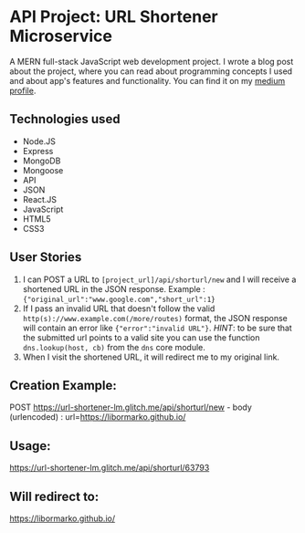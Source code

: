 # API Project: URL Shortener Microservice

A MERN full-stack JavaScript web development project. I wrote a blog post about the project, where you can read about programming concepts I used and about app's features and functionality. You can find it on my [medium profile](https://medium.com/@marko.libor/url-shortener-microservice-e841b364155c).

## Technologies used
* Node.JS
* Express
* MongoDB
* Mongoose
* API
* JSON
* React.JS
* JavaScript 
* HTML5
* CSS3

## User Stories

1. I can POST a URL to `[project_url]/api/shorturl/new` and I will receive a shortened URL in the JSON response. Example : `{"original_url":"www.google.com","short_url":1}`
2. If I pass an invalid URL that doesn't follow the valid `http(s)://www.example.com(/more/routes)` format, the JSON response will contain an error like `{"error":"invalid URL"}`. *HINT*: to be sure that the submitted url points to a valid site you can use the function `dns.lookup(host, cb)` from the `dns` core module.
3. When I visit the shortened URL, it will redirect me to my original link.


## Creation Example:

POST https://url-shortener-lm.glitch.me/api/shorturl/new - body (urlencoded) :  url=https://libormarko.github.io/

## Usage:

https://url-shortener-lm.glitch.me/api/shorturl/63793

## Will redirect to:

https://libormarko.github.io/